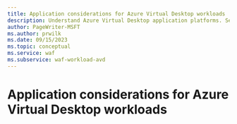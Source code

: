 ```yaml
---
title: Application considerations for Azure Virtual Desktop workloads
description: Understand Azure Virtual Desktop application platforms. See how to design for scalability, resiliency, efficient resource distribution, and enhanced security.
author: PageWriter-MSFT
ms.author: prwilk
ms.date: 09/15/2023
ms.topic: conceptual
ms.service: waf
ms.subservice: waf-workload-avd
---
```


# Application considerations for Azure Virtual Desktop workloads
